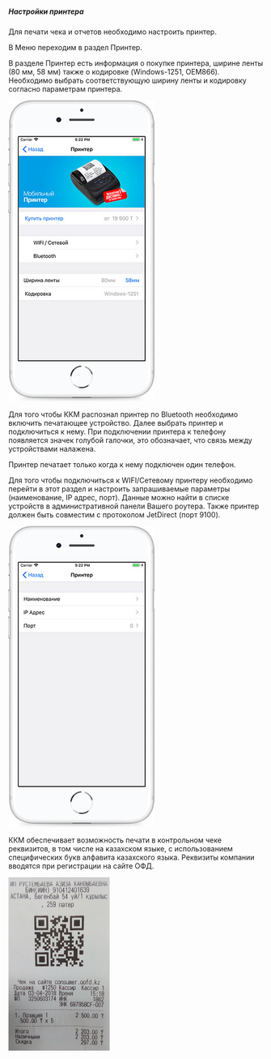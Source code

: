 ##### Настройки принтера

Для печати чека и отчетов необходимо настроить принтер.

В Меню переходим в раздел Принтер.

В разделе Принтер есть информация о покупке принтера, ширине ленты \(80 мм, 58 мм\) также о кодировке \(Windows-1251, OEM866\). Необходимо выбрать соответствующую ширину ленты и кодировку согласно параметрам принтера.

![](/assets/17.22.53.jpg)

Для того чтобы ККМ распознал принтер по Bluetooth необходимо включить печатающее устройство. Далее выбрать принтер и подключиться к нему. При подключении принтера к телефону появляется значек голубой галочки, это обозначает, что связь между устройствами налажена.

Принтер печатает только когда к нему подключен один телефон.

Для того чтобы подключиться к WIFI/Сетевому принтеру необходимо перейти в этот раздел и настроить запрашиваемые параметры \(наименование, IP адрес, порт\). Данные можно найти в списке устройств в административной панели Вашего роутера. Также принтер должен быть совместим с протоколом JetDirect \(порт 9100\).

![](/assets/17.22.58.jpg)

ККМ обеспечивает возможность печати в контрольном чеке реквизитов, в том числе на казахском языке, с использованием специфических букв алфавита казахского языка. Реквизиты компании вводятся при регистрации на сайте ОФД.

![](/assets/85236.png)

